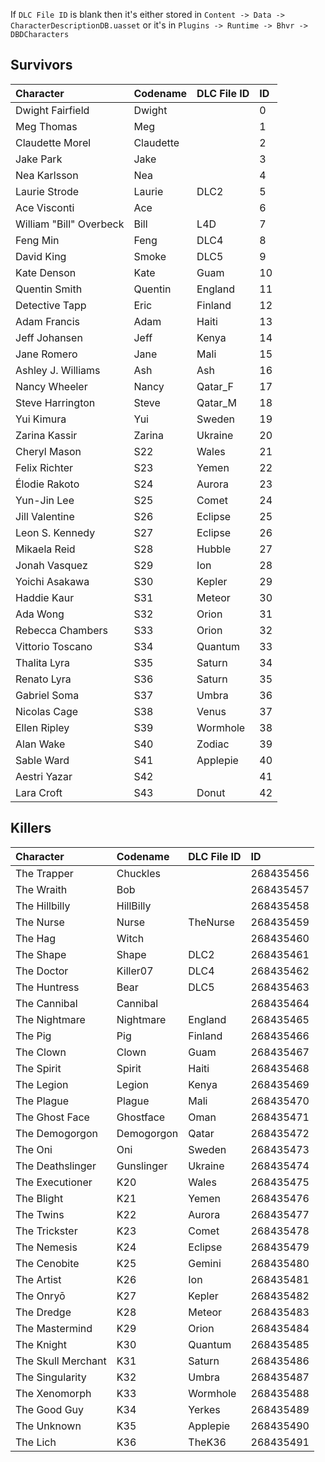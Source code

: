 If `DLC File ID` is blank then it's either stored in `Content -> Data -> CharacterDescriptionDB.uasset` or it's in `Plugins -> Runtime -> Bhvr -> DBDCharacters`

## Survivors

| Character               | Codename   | DLC File ID   |   ID |
| :--- | :--- | :--- | :--- |
| Dwight Fairfield        | Dwight     |               |    0 |
| Meg Thomas              | Meg        |               |    1 |
| Claudette Morel         | Claudette  |               |    2 |
| Jake Park               | Jake       |               |    3 |
| Nea Karlsson            | Nea        |               |    4 |
| Laurie Strode           | Laurie     | DLC2          |    5 |
| Ace Visconti            | Ace        |               |    6 |
| William "Bill" Overbeck | Bill       | L4D           |    7 |
| Feng Min                | Feng       | DLC4          |    8 |
| David King              | Smoke      | DLC5          |    9 |
| Kate Denson             | Kate       | Guam          |   10 |
| Quentin Smith           | Quentin    | England       |   11 |
| Detective Tapp          | Eric       | Finland       |   12 |
| Adam Francis            | Adam       | Haiti         |   13 |
| Jeff Johansen           | Jeff       | Kenya         |   14 |
| Jane Romero             | Jane       | Mali          |   15 |
| Ashley J. Williams      | Ash        | Ash           |   16 |
| Nancy Wheeler           | Nancy      | Qatar_F         |   17 |
| Steve Harrington        | Steve      | Qatar_M         |   18 |
| Yui Kimura              | Yui        | Sweden        |   19 |
| Zarina Kassir           | Zarina     | Ukraine       |   20 |
| Cheryl Mason            | S22        | Wales         |   21 |
| Felix Richter           | S23        | Yemen         |   22 |
| Élodie Rakoto           | S24        | Aurora        |   23 |
| Yun-Jin Lee             | S25        | Comet         |   24 |
| Jill Valentine          | S26        | Eclipse       |   25 |
| Leon S. Kennedy         | S27        | Eclipse       |   26 |
| Mikaela Reid            | S28        | Hubble        |   27 |
| Jonah Vasquez           | S29        | Ion           |   28 |
| Yoichi Asakawa          | S30        | Kepler        |   29 |
| Haddie Kaur             | S31        | Meteor        |   30 |
| Ada Wong                | S32        | Orion         |   31 |
| Rebecca Chambers        | S33        | Orion         |   32 |
| Vittorio Toscano        | S34        | Quantum       |   33 |
| Thalita Lyra            | S35        | Saturn        |   34 |
| Renato Lyra             | S36        | Saturn        |   35 |
| Gabriel Soma            | S37        | Umbra         |   36 |
| Nicolas Cage            | S38        | Venus         |   37 |
| Ellen Ripley            | S39        | Wormhole      |   38 |
| Alan Wake               | S40        | Zodiac        |   39 |
| Sable Ward              | S41        | Applepie      |   40 |
| Aestri Yazar            | S42        |               |   41 |
| Lara Croft              | S43        | Donut         |   42 |

## Killers

| Character          | Codename   | DLC File ID   |        ID |
| :--- | :--- | :--- | :--- |
| The Trapper        | Chuckles   |               | 268435456 |
| The Wraith         | Bob        |               | 268435457 |
| The Hillbilly      | HillBilly  |               | 268435458 |
| The Nurse          | Nurse      | TheNurse      | 268435459 |
| The Hag            | Witch      |               | 268435460 |
| The Shape          | Shape      | DLC2          | 268435461 |
| The Doctor         | Killer07   | DLC4          | 268435462 |
| The Huntress       | Bear       | DLC5          | 268435463 |
| The Cannibal       | Cannibal   |               | 268435464 |
| The Nightmare      | Nightmare  | England       | 268435465 |
| The Pig            | Pig        | Finland       | 268435466 |
| The Clown          | Clown      | Guam          | 268435467 |
| The Spirit         | Spirit     | Haiti         | 268435468 |
| The Legion         | Legion     | Kenya         | 268435469 |
| The Plague         | Plague     | Mali          | 268435470 |
| The Ghost Face     | Ghostface  | Oman          | 268435471 |
| The Demogorgon     | Demogorgon | Qatar         | 268435472 |
| The Oni            | Oni        | Sweden        | 268435473 |
| The Deathslinger   | Gunslinger | Ukraine       | 268435474 |
| The Executioner    | K20        | Wales         | 268435475 |
| The Blight         | K21        | Yemen         | 268435476 |
| The Twins          | K22        | Aurora        | 268435477 |
| The Trickster      | K23        | Comet         | 268435478 |
| The Nemesis        | K24        | Eclipse       | 268435479 |
| The Cenobite       | K25        | Gemini        | 268435480 |
| The Artist         | K26        | Ion           | 268435481 |
| The Onryō          | K27        | Kepler        | 268435482 |
| The Dredge         | K28        | Meteor        | 268435483 |
| The Mastermind     | K29        | Orion         | 268435484 |
| The Knight         | K30        | Quantum       | 268435485 |
| The Skull Merchant | K31        | Saturn        | 268435486 |
| The Singularity    | K32        | Umbra         | 268435487 |
| The Xenomorph      | K33        | Wormhole      | 268435488 |
| The Good Guy       | K34        | Yerkes        | 268435489 |
| The Unknown        | K35        | Applepie      | 268435490 |
| The Lich           | K36        | TheK36        | 268435491 |
